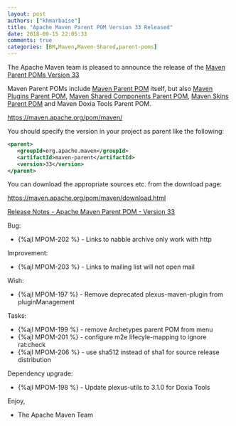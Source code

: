 ```yaml
---
layout: post
authors: ["khmarbaise"]
title: "Apache Maven Parent POM Version 33 Released"
date: 2018-09-15 22:05:33
comments: true
categories: [BM,Maven,Maven-Shared,parent-poms]
---
```

The Apache Maven team is pleased to announce the release of the 
[Maven Parent POMs Version 33](https://maven.apache.org/pom/maven/)

Maven Parent POMs include [Maven Parent POM](https://maven.apache.org/pom/maven/)
 itself, but also [Maven Plugins Parent POM](https://maven.apache.org/pom/maven/maven-plugins/), 
[Maven Shared Components Parent POM](https://maven.apache.org/pom/maven/maven-shared-components/), 
[Maven Skins Parent POM](https://maven.apache.org/pom/maven/maven-skins/) and
Maven Doxia Tools Parent POM.

https://maven.apache.org/pom/maven/

You should specify the version in your project as parent like the following:

``` xml
<parent>
   <groupId>org.apache.maven</groupId>
   <artifactId>maven-parent</artifactId>
   <version>33</version>
</parent>
```

You can download the appropriate sources etc. from the download page:

https://maven.apache.org/pom/maven/download.html


<!-- more -->

[Release Notes - Apache Maven Parent POM - Version 33](https://issues.apache.org/jira/secure/ReleaseNote.jspa?projectId=12311250&version=12343766)

Bug:

 * {%ajl MPOM-202 %} - Links to nabble archive only work with http

Improvement:

 * {%ajl MPOM-203 %} - Links to mailing list will not open mail 

Wish:

 * {%ajl MPOM-197 %} - Remove deprecated plexus-maven-plugin from pluginManagement

Tasks:
 
 * {%ajl MPOM-199 %} - remove Archetypes parent POM from menu
 * {%ajl MPOM-201 %} - configure m2e lifecyle-mapping to ignore rat:check 
 * {%ajl MPOM-206 %} - use sha512 instead of sha1 for source release distribution

Dependency upgrade:

 * {%ajl MPOM-198 %} - Update plexus-utils to 3.1.0 for Doxia Tools

Enjoy,
- The Apache Maven Team

